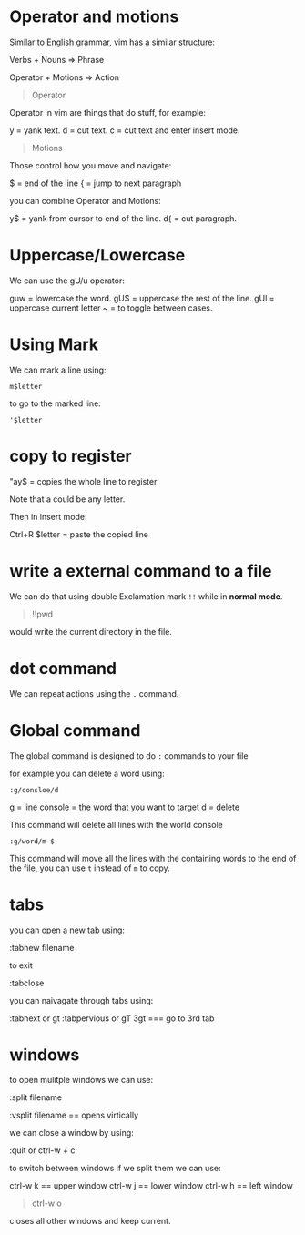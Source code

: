 # Operator and motions

Similar to English grammar, vim has a similar structure:

Verbs + Nouns => Phrase

Operator + Motions => Action

> Operator 

Operator in vim are things that do stuff, for example:

y = yank text.
d = cut text.
c = cut text and enter insert mode.

> Motions

Those control how you move and navigate:

$ = end of the line
{ = jump to next paragraph

you can combine Operator and Motions:

y$ = yank from cursor to end of the line.
d{ = cut paragraph.

# Uppercase/Lowercase

We can use the gU/u operator:

guw = lowercase the word.
gU$ = uppercase the rest of the line.
gUl = uppercase current letter
~ = to toggle between cases.

# Using Mark

We can mark a line using:
```vim
m$letter
```
to go to the marked line:
```vim
'$letter
```

# copy to register

"ay$ = copies the whole line to register

Note that a could be any letter.

Then in insert mode:

Ctrl+R $letter = paste the copied line

# write a external command to a file

We can do that using double Exclamation mark `!!` while in **normal mode**.

>!!pwd

would write the current directory in the file.

# dot command

We can repeat actions using the `.` command.

# Global command

The global command is designed to do `:` commands to your file

for example you can delete a word using:

```
:g/consloe/d
```

g = line
console = the word that you want to target
d = delete

This command will delete all lines with the world console

```
:g/word/m $
```

This command will move all the lines with the containing words
to the end of the file, you can use `t` instead of `m` to copy.

# tabs 

you can open a new tab using:

:tabnew filename

to exit

:tabclose


you can naivagate through tabs using:

:tabnext or gt
:tabpervious or gT
3gt === go to 3rd tab 

# windows

to open mulitple windows we can use:

:split filename

:vsplit filename == opens virtically

we can close a window by using:

:quit
or 
ctrl-w + c 

to switch between windows if we split them we can use:

ctrl-w k == upper window
ctrl-w j == lower window
ctrl-w h == left window

> ctrl-w o

closes all other windows and keep current.
